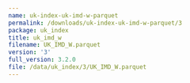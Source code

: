 ```yaml
---
name: uk-index-uk-imd-w-parquet
permalink: /downloads/uk-index-uk-imd-w-parquet/3
package: uk_index
title: uk_imd_w
filename: UK_IMD_W.parquet
version: '3'
full_version: 3.2.0
file: /data/uk_index/3/UK_IMD_W.parquet
---
```

